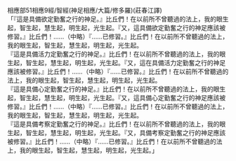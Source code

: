 相應部51相應9經/智經(神足相應/大篇/修多羅)(莊春江譯)  
「『這是具備欲定勤奮之行的神足。』比丘們！在以前所不曾聽過的法上，我的眼生起，智生起，慧生起，明生起，光生起。『又，這具備欲定勤奮之行的神足應該被修習。』比丘們！……（中略）『……已修習。』比丘們！在以前所不曾聽過的法上，我的眼生起，智生起，慧生起，明生起，光生起。  
『這是具備活力定勤奮之行的神足。』比丘們！在以前所不曾聽過的法上，我的眼生起，智生起，慧生起，明生起，光生起。『又，這在具備活力定勤奮之行的神足應該被修習。』比丘們！……（中略）『……已修習。』比丘們！在以前所不曾聽過的法上，我的眼生起，智生起，慧生起，明生起，光生起。  
『這是具備心定勤奮之行的神足。』比丘們！在以前所不曾聽過的法上，我的眼生起，智生起，慧生起，明生起，光生起。『又，這具備心定勤奮之行的神足應該被修習。』比丘們！……（中略）『……已修習。』比丘們！在以前所不曾聽過的法上，我的眼生起，智生起，慧生起，明生起，光生起。  
『這是具備考察定勤奮之行的神足。』比丘們！在以前所不曾聽過的法上，我的眼生起，智生起，慧生起，明生起，光生起。『又，具備考察定勤奮之行的神足應該被修習。』比丘們！……（中略）『……已修習。』比丘們！在以前所不曾聽過的法上，我的眼生起，智生起，慧生起，明生起，光生起。」  
  
  
